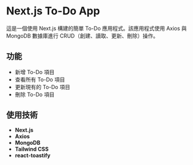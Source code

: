 # Next.js To-Do App

這是一個使用 Next.js 構建的簡單 To-Do 應用程式。該應用程式使用 Axios 與 MongoDB 數據庫進行 CRUD（創建、讀取、更新、刪除）操作。

## 功能

- 新增 To-Do 項目
- 查看所有 To-Do 項目
- 更新現有的 To-Do 項目
- 刪除 To-Do 項目

## 使用技術

- **Next.js**
- **Axios**
- **MongoDB**
- **Tailwind CSS**
- **react-toastify**
